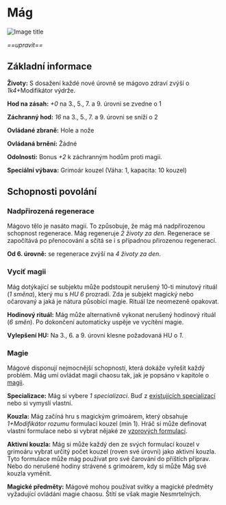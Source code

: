 # Mág

![Image title](/assets/classes/Wizard.jpeg)

*==upravit==*

## Základní informace

**Životy:** S dosažení každé nové úrovně se mágovo zdraví zvýší o *1k4*+Modifikátor výdrže.

**Hod na zásah:** *+0* na 3., 5., 7. a 9. úrovni se zvedne o 1

**Záchranný hod:** *16* na 3., 5., 7. a 9. úrovni se sníží o 2

**Ovládané zbraně:** Hole a nože

**Ovládaná brnění:** Žádné

**Odolnosti:** Bonus *+2* k záchranným hodům proti magii.

**Speciální výbava:** Grimoár kouzel (Váha: 1, kapacita: 10 kouzel)

## Schopnosti povolání

### Nadpřirozená regenerace

Mágovo tělo je nasáto magií. To způsobuje, že mág má nadpřirozenou schopnost regenerace. Mág regeneruje *2 životy za den*. Regenerace se započítává po přenocování a sčítá se i s případnou přirozenou regenerací.

**Od 6. úrovně:** se regenerace zvýší na *4 životy za den*. 

### Vyciť magii

Mág dotýkající se subjektu může podstoupit nerušený 10-ti minutový rituál (*1 směna*), který mu s *HU 6* prozradí. Zda je subjekt magický nebo očarovaný a jaká je nátura působící magie. Rituál lze neomezeně opakovat.

**Hodinový rituál:** Mág může alternativně vykonat nerušený hodinový rituál (*6 směn*). Po dokončení automaticky uspěje ve vycítění magie.

**Vylepšení HU:** Na 3., 6. a 9. úrovni klesne požadovaná HU o *1*.

### Magie

Mágové disponují nejmocnější schopností, která dokáže vyřešit každý problém. Mág umí ovládat magii chaosu tak, jak je popsáno v kapitole o [magii](/Starý%20svět%20%28Zasazení%29/magic/).

**Specializace:** Mág si vybere *1 specializaci*. Buď z [existujících specializací](/Starý%20svět%20%28Zasazení%29/magic/#bezne-specializace) nebo si vymyslí vlastní. 

**Kouzla:** Mág začíná hru s magickým grimoárem, který obsahuje *1+Modifikátor rozumu* formulací kouzel (min 1). Hráč si může definovat vlastní formulace nebo si vybrat nějaké ze [vzorových formulací](/Starý%20svět%20%28Zasazení%29/magic/#formulace-kouzla).

**Aktivní kouzla:** Mág si může každý den ze svých formulací kouzel v grimoáru vybrat určitý počet kouzel (roven své úrovni) jako aktivní kouzla. Tyto formulace může mág používat pro své čarování do příštích příprav. Nebo do nerušené hodiny strávené s grimoárem, kdy si může Mág své kouzla vyměnit.  

**Magické předměty:** Mágové mohou používat svitky a magické předměty vyžadující ovládání magie chaosu. Štítí se však magie Nesmrtelných.
